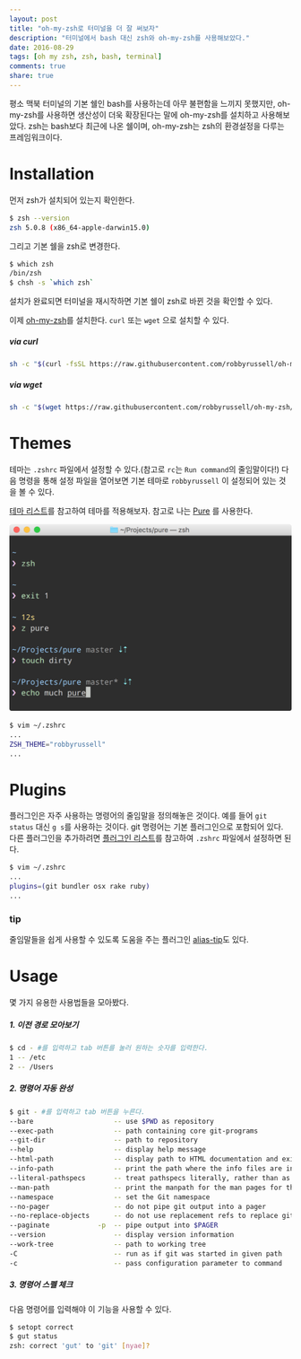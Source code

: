 ```yaml
---
layout: post
title: "oh-my-zsh로 터미널을 더 잘 써보자"
description: "터미널에서 bash 대신 zsh와 oh-my-zsh를 사용해보았다."
date: 2016-08-29
tags: [oh my zsh, zsh, bash, terminal]
comments: true
share: true
---
```


평소 맥북 터미널의 기본 쉘인 bash를 사용하는데 아무 불편함을 느끼지 못했지만, oh-my-zsh를 사용하면 생산성이 더욱 확장된다는 말에 oh-my-zsh를 설치하고 사용해보았다. zsh는 bash보다 최근에 나온 쉘이며, oh-my-zsh는 zsh의 환경설정을 다루는 프레임워크이다.

# Installation

먼저 zsh가 설치되어 있는지 확인한다.

```bash
$ zsh --version
zsh 5.0.8 (x86_64-apple-darwin15.0)
```

그리고 기본 쉘을 zsh로 변경한다.

```bash
$ which zsh
/bin/zsh
$ chsh -s `which zsh`
```

설치가 완료되면 터미널을 재시작하면 기본 쉘이 zsh로 바뀐 것을 확인할 수 있다.

이제 [oh-my-zsh](https://github.com/robbyrussell/oh-my-zsh)를 설치한다. `curl` 또는 `wget` 으로 설치할 수 있다.

##### via curl

```bash
sh -c "$(curl -fsSL https://raw.githubusercontent.com/robbyrussell/oh-my-zsh/master/tools/install.sh)"
```

##### via wget
```bash
sh -c "$(wget https://raw.githubusercontent.com/robbyrussell/oh-my-zsh/master/tools/install.sh -O -)"
```

# Themes

테마는 `.zshrc` 파일에서 설정할 수 있다.(참고로 `rc`는 `Run command`의 줄임말이다!) 다음 명령을 통해 설정 파일을 열어보면 기본 테마로 `robbyrussell` 이 설정되어 있는 것을 볼 수 있다.

[테마 리스트](https://github.com/robbyrussell/oh-my-zsh/wiki/Themes)를 참고하여 테마를 적용해보자. 참고로 나는 [Pure](https://github.com/sindresorhus/pure#getting-started) 를 사용한다.

![image](https://github.com/sindresorhus/pure/blob/master/screenshot.png?raw=true)

```bash
$ vim ~/.zshrc
...
ZSH_THEME="robbyrussell"
...
```


# Plugins

플러그인은 자주 사용하는 명령어의 줄임말을 정의해놓은 것이다. 예를 들어 `git status` 대신 `g s`를 사용하는 것이다. git 명령어는 기본 플러그인으로 포함되어 있다. 다른 플러그인을 추가하려면 [플러그인 리스트](https://github.com/robbyrussell/oh-my-zsh/wiki/Plugins)를 참고하여 `.zshrc` 파일에서 설정하면 된다.

```bash
$ vim ~/.zshrc
...
plugins=(git bundler osx rake ruby)
...
```

### tip

줄임말들을 쉽게 사용할 수 있도록 도움을 주는 플러그인 [alias-tip](https://github.com/djui/alias-tips)도 있다.

# Usage

몇 가지 유용한 사용법들을 모아봤다.

##### 1. 이전 경로 모아보기

```bash
$ cd - #를 입력하고 tab 버튼를 눌러 원하는 숫자를 입력한다.
1 -- /etc
2 -- /Users

```

##### 2. 명령어 자동 완성

```bash
$ git - #를 입력하고 tab 버튼을 누른다.
--bare                    -- use $PWD as repository
--exec-path               -- path containing core git-programs
--git-dir                 -- path to repository
--help                    -- display help message
--html-path               -- display path to HTML documentation and exit
--info-path               -- print the path where the info files are installed
--literal-pathspecs       -- treat pathspecs literally, rather than as glob pa
--man-path                -- print the manpath for the man pages for this vers
--namespace               -- set the Git namespace
--no-pager                -- do not pipe git output into a pager
--no-replace-objects      -- do not use replacement refs to replace git object
--paginate            -p  -- pipe output into $PAGER
--version                 -- display version information
--work-tree               -- path to working tree
-C                        -- run as if git was started in given path
-c                        -- pass configuration parameter to command
```

##### 3. 명령어 스펠 체크

다음 명령어를 입력해야 이 기능을 사용할 수 있다.

```bash
$ setopt correct
$ gut status
zsh: correct 'gut' to 'git' [nyae]?
```

